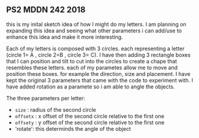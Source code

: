 ## PS2 MDDN 242 2018

this is my inital sketch idea of how I might do my letters. I am planning on expanding this idea and seeing what other parameters i can add/use to enhance this idea and make it more interesting. 

Each of my letters is composed with 3 circles. each representing a letter (circle 1= A , circle 2=B , circle 3= C). I have then adding 3 rectangle boxes that I can position and tilt to cut into the circles to create a chape that resembles these letters. each of my parametes allow me to move and position these boxes. for example the direction, size and placement. I have kept the original 3 parameters that came with the code to experiment with. I have added rotation as a paramete so i am able to angle the objects. 

The three parameters per letter:
  * `size` : radius of the second circle
  * `offsetx` : x offset of the second circle relative to the first one
  * `offsety` : y offset of the second circle relative to the first one
  * 'rotate': this determinds the angle of the object 

